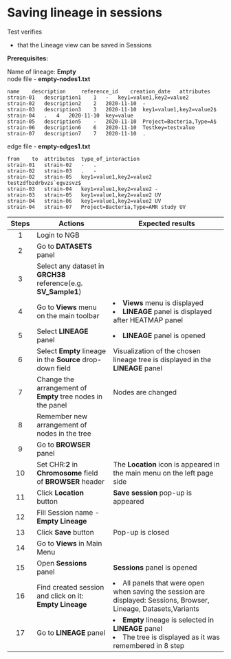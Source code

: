 # Saving lineage in sessions

Test verifies
 - that the Lineage view can be saved in Sessions

**Prerequisites:**

Name of lineage: **Empty** 
<br> node file - **empty-nodes1.txt**
```
name    description     reference_id    creation_date   attributes
strain-01	description1    1	-	key1=value1,key2=value2
strain-02	description2    2	2020-11-10	-
strain-03	description3    3	2020-11-10	key1=value1,key2=value2$
strain-04	.	4	2020-11-10	key=value
strain-05	description5    -	2020-11-10	Project=Bacteria,Type=A$
strain-06	description6    6	2020-11-10	Testkey=testvalue
strain-07	description7    7	2020-11-10	.
```

edge file - **empty-edges1.txt**
```
from    to	attributes	type_of_interaction
strain-01	strain-02	-	.
strain-02	strain-03	.	-
strain-02	strain-05	key1=value1,key2=value2 testzdfbzdrbvzs`egvzsvz$
strain-03	strain-04	key1=value1,key2=value2 -
strain-03	strain-05	key1=value1,key2=value2 UV
strain-04	strain-06	key1=value1,key2=value2 UV
strain-04	strain-07	Project=Bacteria,Type=AMR study UV
```


| Steps | Actions | Expected results |
| :---: | --- | --- |
| 1 | Login to NGB | |
| 2 | Go to **DATASETS** panel| |
| 3 | Select any dataset in **GRCH38** reference(e.g. **SV_Sample1**)||
| 4 | Go to **Views** menu on the main toolbar| <li> **Views** menu is displayed <li> **LINEAGE** panel is displayed after HEATMAP panel|
| 5| Select **LINEAGE** panel| <li> **LINEAGE** panel is opened|
| 6 | Select **Empty** lineage in the **Source** drop-down field| Visualization of the chosen lineage tree is displayed in the **LINEAGE** panel|
| 7 | Сhange the arrangement of **Empty** tree nodes in the panel | Nodes are changed| 
| 8 | Remember new arrangement of nodes in the tree ||
| 9 | Go to **BROWSER** panel|| 
| 10| Set CHR:**2** in **Chromosome** field of **BROWSER** header|The **Location** icon is appeared in the main menu on the left page side|
| 11| Click **Location** button| **Save session** pop-up is appeared| 
| 12| Fill Session name - **Empty Lineage**| |
| 13| Click **Save** button| Pop-up is closed| 
| 14| Go to **Views** in Main Menu||
| 15| Open **Sessions** panel| **Sessions** panel is opened| 
| 16| Find created session and click on it: **Empty Lineage**| <li> All panels that were open when saving the session are displayed: Sessions, Browser, Lineage, Datasets,Variants
| 17| Go to **LINEAGE** panel|  <li> **Empty** lineage is selected in **LINEAGE** panel <li> The tree is displayed as it was remembered in 8 step|